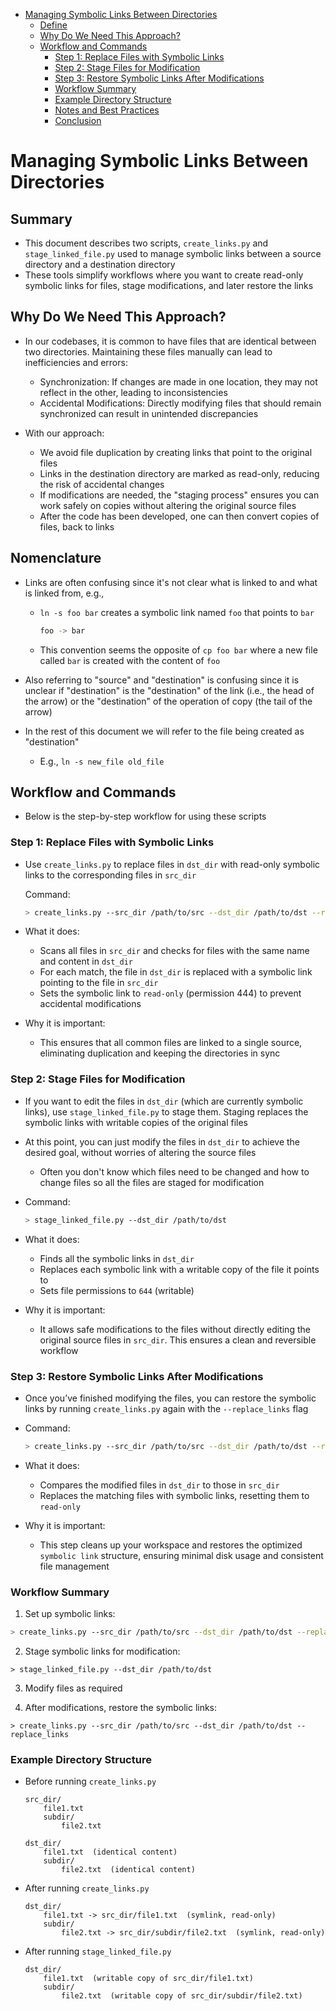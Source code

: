 

<!-- toc -->

- [Managing Symbolic Links Between Directories](#managing-symbolic-links-between-directories)
  * [Define](#define)
  * [Why Do We Need This Approach?](#why-do-we-need-this-approach)
  * [Workflow and Commands](#workflow-and-commands)
    + [Step 1: Replace Files with Symbolic Links](#step-1-replace-files-with-symbolic-links)
    + [Step 2: Stage Files for Modification](#step-2-stage-files-for-modification)
    + [Step 3: Restore Symbolic Links After Modifications](#step-3-restore-symbolic-links-after-modifications)
    + [Workflow Summary](#workflow-summary)
    + [Example Directory Structure](#example-directory-structure)
    + [Notes and Best Practices](#notes-and-best-practices)
    + [Conclusion](#conclusion)

<!-- tocstop -->

# Managing Symbolic Links Between Directories

## Summary

- This document describes two scripts, `create_links.py` and
  `stage_linked_file.py` used to manage symbolic links between a
  source directory and a destination directory
- These tools simplify workflows where you want to create read-only symbolic
  links for files, stage modifications, and later restore the links

## Why Do We Need This Approach?

- In our codebases, it is common to have files that are identical between two
  directories. Maintaining these files manually can lead to inefficiencies and
  errors:
  - Synchronization: If changes are made in one location, they may not reflect
    in the other, leading to inconsistencies
  - Accidental Modifications: Directly modifying files that should remain
    synchronized can result in unintended discrepancies

- With our approach:
  - We avoid file duplication by creating links that point to the original files
  - Links in the destination directory are marked as read-only, reducing the
    risk of accidental changes
  - If modifications are needed, the "staging process" ensures you can work
    safely on copies without altering the original source files
  - After the code has been developed, one can then convert copies of files, back
    to links

## Nomenclature

- Links are often confusing since it's not clear what is linked to and what is
  linked from, e.g.,
  - `ln -s foo bar` creates a symbolic link named `foo` that points to `bar`
    ```bash
    foo -> bar
    ```
  - This convention seems the opposite of `cp foo bar` where a new file called
    `bar` is created with the content of `foo`
  
- Also referring to "source" and "destination" is confusing since it is unclear
  if "destination" is the "destination" of the link (i.e., the head of the arrow)
  or the "destination" of the operation of copy (the tail of the arrow)
  
- In the rest of this document we will refer to the file being created as
  "destination" 
  - E.g., `ln -s new_file old_file`

## Workflow and Commands

- Below is the step-by-step workflow for using these scripts

### Step 1: Replace Files with Symbolic Links

- Use `create_links.py` to replace files in `dst_dir` with read-only symbolic
  links to the corresponding files in `src_dir`

  Command:
  ```bash
  > create_links.py --src_dir /path/to/src --dst_dir /path/to/dst --replace_links
  ```

- What it does:
  - Scans all files in `src_dir` and checks for files with the same name and
    content in `dst_dir`
  - For each match, the file in `dst_dir` is replaced with a symbolic link
    pointing to the file in `src_dir`
  - Sets the symbolic link to `read-only` (permission 444) to prevent accidental
    modifications

- Why it is important:
  - This ensures that all common files are linked to a single source,
    eliminating duplication and keeping the directories in sync

### Step 2: Stage Files for Modification

- If you want to edit the files in `dst_dir` (which are currently symbolic
  links), use `stage_linked_file.py` to stage them. Staging replaces the
  symbolic links with writable copies of the original files
- At this point, you can just modify the files in `dst_dir` to achieve the
  desired goal, without worries of altering the source files
  - Often you don't know which files need to be changed and how to change files
    so all the files are staged for modification

- Command:
  ```bash
  > stage_linked_file.py --dst_dir /path/to/dst
  ```

- What it does:
  - Finds all the symbolic links in `dst_dir`
  - Replaces each symbolic link with a writable copy of the file it points
    to
  - Sets file permissions to `644` (writable)

- Why it is important:
  - It allows safe modifications to the files without directly editing the
    original source files in `src_dir`. This ensures a clean and reversible
    workflow

### Step 3: Restore Symbolic Links After Modifications

- Once you’ve finished modifying the files, you can restore the symbolic links
  by running `create_links.py` again with the `--replace_links` flag

- Command:
  ```bash
  > create_links.py --src_dir /path/to/src --dst_dir /path/to/dst --replace_links
  ```

- What it does:
  - Compares the modified files in `dst_dir` to those in `src_dir`
  - Replaces the matching files with symbolic links, resetting them to
    `read-only`

- Why it is important:
  - This step cleans up your workspace and restores the optimized
    `symbolic link` structure, ensuring minimal disk usage and consistent file
    management

### Workflow Summary

1. Set up symbolic links:
  ```bash
  > create_links.py --src_dir /path/to/src --dst_dir /path/to/dst --replace_links
  ```

2. Stage symbolic links for modification:
  ```
  > stage_linked_file.py --dst_dir /path/to/dst
  ```

3. Modify files as required

4. After modifications, restore the symbolic links:
  ```
  > create_links.py --src_dir /path/to/src --dst_dir /path/to/dst --replace_links
  ```

### Example Directory Structure

- Before running `create_links.py`
  ```
  src_dir/
      file1.txt
      subdir/
          file2.txt

  dst_dir/
      file1.txt  (identical content)
      subdir/
          file2.txt  (identical content)
  ```

- After running `create_links.py`
  ```
  dst_dir/
      file1.txt -> src_dir/file1.txt  (symlink, read-only)
      subdir/
          file2.txt -> src_dir/subdir/file2.txt  (symlink, read-only)
  ```

- After running `stage_linked_file.py`
  ```
  dst_dir/
      file1.txt  (writable copy of src_dir/file1.txt)
      subdir/
          file2.txt  (writable copy of src_dir/subdir/file2.txt)
  ```
